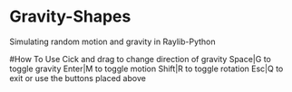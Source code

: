 # Gravity-Shapes
Simulating random motion and gravity in Raylib-Python

#How To Use
Cick and drag to change direction of gravity
Space|G to toggle gravity
Enter|M to toggle motion
Shift|R to toggle rotation
Esc|Q to exit
or use the buttons placed above
